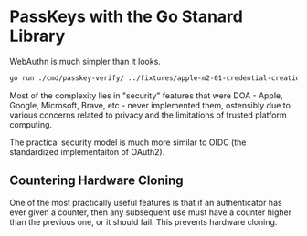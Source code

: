 # PassKeys with the Go Stanard Library

WebAuthn is much simpler than it looks.

```sh
go run ./cmd/passkey-verify/ ../fixtures/apple-m2-01-credential-creation-response.json ../fixtures/apple-m2-02-credential-request-response.json
```

Most of the complexity lies in "security" features that were DOA - Apple,
Google, Microsoft, Brave, etc - never implemented them, ostensibly due to
various concerns related to privacy and the limitations of trusted platform
computing.

The practical security model is much more similar to OIDC (the standardized
implementaiton of OAuth2).

## Countering Hardware Cloning

One of the most practically useful features is that if an authenticator has ever
given a counter, then any subsequent use must have a counter higher than the
previous one, or it should fail. This prevents hardware cloning.
